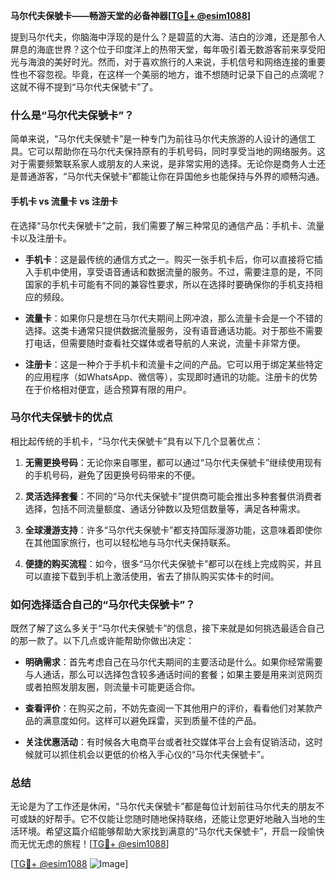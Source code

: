 **马尔代夫保號卡——畅游天堂的必备神器[[TG💪+ @esim1088](https://t.me/s/esim1088)]**

提到马尔代夫，你脑海中浮现的是什么？是碧蓝的大海、洁白的沙滩，还是那令人屏息的海底世界？这个位于印度洋上的热带天堂，每年吸引着无数游客前来享受阳光与海浪的美好时光。然而，对于喜欢旅行的人来说，手机信号和网络连接的重要性也不容忽视。毕竟，在这样一个美丽的地方，谁不想随时记录下自己的点滴呢？这就不得不提到“马尔代夫保號卡”了。

### 什么是“马尔代夫保號卡”？

简单来说，“马尔代夫保號卡”是一种专门为前往马尔代夫旅游的人设计的通信工具。它可以帮助你在马尔代夫保持原有的手机号码，同时享受当地的网络服务。这对于需要频繁联系家人或朋友的人来说，是非常实用的选择。无论你是商务人士还是普通游客，“马尔代夫保號卡”都能让你在异国他乡也能保持与外界的顺畅沟通。

#### 手机卡 vs 流量卡 vs 注册卡

在选择“马尔代夫保號卡”之前，我们需要了解三种常见的通信产品：手机卡、流量卡以及注册卡。

- **手机卡**：这是最传统的通信方式之一。购买一张手机卡后，你可以直接将它插入手机中使用，享受语音通话和数据流量的服务。不过，需要注意的是，不同国家的手机卡可能有不同的兼容性要求，所以在选择时要确保你的手机支持相应的频段。
  
- **流量卡**：如果你只是想在马尔代夫期间上网冲浪，那么流量卡会是一个不错的选择。这类卡通常只提供数据流量服务，没有语音通话功能。对于那些不需要打电话，但需要随时查看社交媒体或者导航的人来说，流量卡非常方便。

- **注册卡**：这是一种介于手机卡和流量卡之间的产品。它可以用于绑定某些特定的应用程序（如WhatsApp、微信等），实现即时通讯的功能。注册卡的优势在于价格相对便宜，适合预算有限的用户。

### 马尔代夫保號卡的优点

相比起传统的手机卡，“马尔代夫保號卡”具有以下几个显著优点：

1. **无需更换号码**：无论你来自哪里，都可以通过“马尔代夫保號卡”继续使用现有的手机号码，避免了因更换号码带来的不便。
   
2. **灵活选择套餐**：不同的“马尔代夫保號卡”提供商可能会推出多种套餐供消费者选择，包括不同流量额度、通话分钟数以及短信数量等，满足各种需求。

3. **全球漫游支持**：许多“马尔代夫保號卡”都支持国际漫游功能，这意味着即使你在其他国家旅行，也可以轻松地与马尔代夫保持联系。

4. **便捷的购买流程**：如今，很多“马尔代夫保號卡”都可以在线上完成购买，并且可以直接下载到手机上激活使用，省去了排队购买实体卡的时间。

### 如何选择适合自己的“马尔代夫保號卡”？

既然了解了这么多关于“马尔代夫保號卡”的信息，接下来就是如何挑选最适合自己的那一款了。以下几点或许能帮助你做出决定：

- **明确需求**：首先考虑自己在马尔代夫期间的主要活动是什么。如果你经常需要与人通话，那么可以选择包含较多通话时间的套餐；如果主要是用来浏览网页或者拍照发朋友圈，则流量卡可能更适合你。
  
- **查看评价**：在购买之前，不妨先查阅一下其他用户的评价，看看他们对某款产品的满意度如何。这样可以避免踩雷，买到质量不佳的产品。
  
- **关注优惠活动**：有时候各大电商平台或者社交媒体平台上会有促销活动，这时候就可以抓住机会以更低的价格入手心仪的“马尔代夫保號卡”。

### 总结

无论是为了工作还是休闲，“马尔代夫保號卡”都是每位计划前往马尔代夫的朋友不可或缺的好帮手。它不仅能让您随时随地保持联络，还能让您更好地融入当地的生活环境。希望这篇介绍能够帮助大家找到满意的“马尔代夫保號卡”，开启一段愉快而无忧无虑的旅程！[[TG💪+ @esim1088](https://t.me/s/esim1088)]

[[TG💪+ @esim1088](https://t.me/s/esim1088) ![Image](https://i.postimg.cc/4NQfJmqS/Snipaste-2025-05-13-00-14-12.png)]